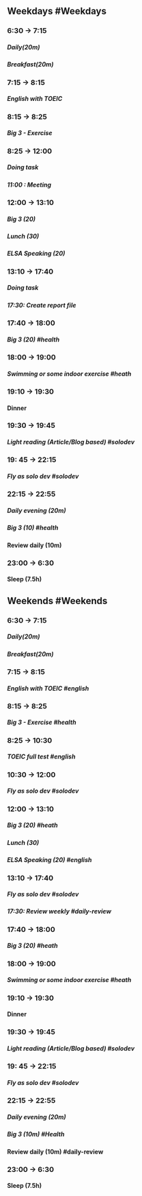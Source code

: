## Weekdays #Weekdays
### 6:30 -> 7:15
##### Daily(20m) 
##### Breakfast(20m)

### 7:15 -> 8:15
##### English with TOEIC

###  8:15 -> 8:25
##### Big 3 - Exercise

### 8:25 -> 12:00
##### Doing task 
##### 11:00 : Meeting

### 12:00 -> 13:10
##### Big 3 (20)
##### Lunch (30)
##### ELSA Speaking (20)
### 13:10 -> 17:40
##### Doing task 
##### 17:30: Create report file

### 17:40 -> 18:00
##### Big 3 (20) #health 

### 18:00 -> 19:00
##### Swimming or some indoor exercise #heath 

### 19:10 -> 19:30
#### Dinner

### 19:30 -> 19:45
##### Light reading (Article/Blog based) #solodev 

### 19: 45 -> 22:15
##### Fly as solo dev #solodev

### 22:15 -> 22:55
##### Daily evening (20m)
##### Big 3 (10) #health 
#### Review daily (10m)

### 23:00 -> 6:30
#### Sleep (7.5h)

## Weekends #Weekends
### 6:30 -> 7:15
##### Daily(20m) 
##### Breakfast(20m)

### 7:15 -> 8:15
##### English with TOEIC #english

###  8:15 -> 8:25
##### Big 3 - Exercise #health 

### 8:25 -> 10:30
##### TOEIC full test #english
### 10:30 -> 12:00
##### Fly as solo dev #solodev
### 12:00 -> 13:10
##### Big 3 (20) #heath 
##### Lunch (30)
##### ELSA Speaking (20) #english 
### 13:10 -> 17:40
##### Fly as solo dev #solodev
##### 17:30: Review weekly #daily-review

### 17:40 -> 18:00
##### Big 3 (20) #heath 

### 18:00 -> 19:00 
##### Swimming or some indoor exercise #heath 

### 19:10 -> 19:30
#### Dinner

### 19:30 -> 19:45
##### Light reading (Article/Blog based) #solodev 

### 19: 45 -> 22:15
##### Fly as solo dev #solodev

### 22:15 -> 22:55
##### Daily evening (20m)
##### Big 3 (10m) #Health
#### Review daily (10m) #daily-review 

### 23:00 -> 6:30
#### Sleep (7.5h)